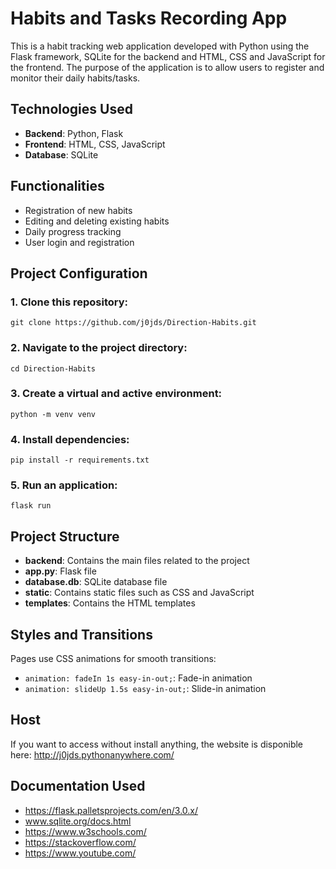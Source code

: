 # Habits and Tasks Recording App

This is a habit tracking web application developed with Python using the Flask framework, SQLite for the backend and HTML, CSS and JavaScript for the frontend. The purpose of the application is to allow users to register and monitor their daily habits/tasks.

## Technologies Used

- **Backend**: Python, Flask
- **Frontend**: HTML, CSS, JavaScript
- **Database**: SQLite

## Functionalities

- Registration of new habits
- Editing and deleting existing habits
- Daily progress tracking
- User login and registration

## Project Configuration

### 1. Clone this repository:
`git clone https://github.com/j0jds/Direction-Habits.git`

### 2. Navigate to the project directory:
`cd Direction-Habits`

### 3. Create a virtual and active environment:
`python -m venv venv`

### 4. Install dependencies:
`pip install -r requirements.txt`

### 5. Run an application:
`flask run`

## Project Structure

 - **backend**: Contains the main files related to the project
 - **app.py**: Flask file
 - **database.db**: SQLite database file
 - **static**: Contains static files such as CSS and JavaScript
 - **templates**: Contains the HTML templates

## Styles and Transitions

   Pages use CSS animations for smooth transitions:
 - `animation: fadeIn 1s easy-in-out;`: Fade-in animation
 - `animation: slideUp 1.5s easy-in-out;`: Slide-in animation

## Host

If you want to access without install anything, the website is disponible here: http://j0jds.pythonanywhere.com/

## Documentation Used

- https://flask.palletsprojects.com/en/3.0.x/
- www.sqlite.org/docs.html
- https://www.w3schools.com/
- https://stackoverflow.com/
- https://www.youtube.com/
